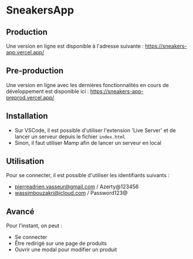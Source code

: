 # SneakersApp

## Production

Une version en ligne est disponible à l'adresse suivante : https://sneakers-app.vercel.app/

## Pre-production

Une version en ligne avec les dernières fonctionnalités en cours de développement est disponible ici : https://sneakers-app-preprod.vercel.app/

## Installation

- Sur VSCode, il est possible d'utiliser l'extension 'Live Server' et de lancer un serveur depuis le fichier ```index.html```
- Sinon, il faut utiliser Mamp afin de lancer un serveur en local

## Utilisation

Pour se connecter, il est possible d'utiliser les identifiants suivants : 
- pierreadrien.vasseur@gmail.com / Azerty@123456
- wassimbouzakri@icloud.com / Password123@

## Avancé

Pour l'instant, on peut : 
- Se connecter
- Être redirigé sur une page de produits
- Ouvrir une modal pour modifier un produit
